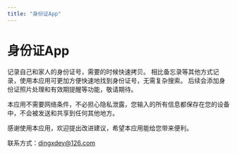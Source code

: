 ```yaml
---
title: "身份证App"
---
```


# 身份证App
记录自己和家人的身份证号，需要的时候快速拷贝。
相比备忘录等其他方式记录，使用本应用可更加方便快速地找到身份证号，无需复杂搜索。
后续会添加身份证照片处理和有效期提醒等功能，敬请期待。

本应用不需要网络条件，不必担心隐私泄露，您输入的所有信息都保存在您的设备中，不会被发送和共享到任何其他地方。

感谢使用本应用，欢迎提出改进建议，希望本应用能给您带来便利。

联系方式：dingxdev@126.com
